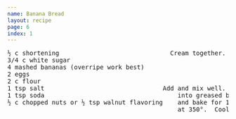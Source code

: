 ```yaml
---
name: Banana Bread
layout: recipe
page: 6
index: 1
---
```


<pre>
½ c shortening                              Cream together.
3/4 c white sugar
4 mashed bananas (overripe work best)
2 eggs
2 c flour
1 tsp salt                                Add and mix well.  Pour
1 tsp soda                                    into greased bread pan
½ c chopped nuts or ½ tsp walnut flavoring    and bake for 1 hour
                                              at 350°.  Cool on rack.
</pre>
